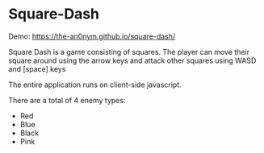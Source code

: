 # Square-Dash

Demo: https://the-an0nym.github.io/square-dash/

Square Dash is a game consisting of squares. The player can move their square around using the arrow keys and attack other squares using WASD and [space] keys

The entire application runs on client-side javascript.

There are a total of 4 enemy types:

- Red
- Blue
- Black
- Pink
